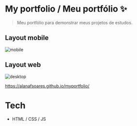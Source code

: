 # My portfolio / Meu portfólio ✨

>Meu portfólio para demonstrar meus projetos de estudos. 

## Layout mobile
![mobile]()


## Layout web
![desktop]()

https://alanafsoares.github.io/myportfolio/ 

# Tech
- HTML / CSS / JS 

